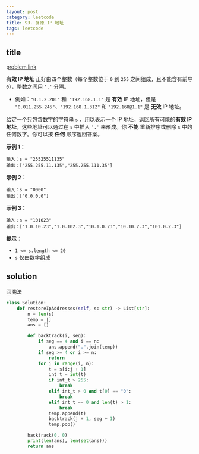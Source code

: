 ```yaml
---
layout: post
category: leetcode
title: 93. 复原 IP 地址
tags: leetcode
---
```


## title
[problem link](https://leetcode.cn/problems/restore-ip-addresses/description/)

**有效 IP 地址** 正好由四个整数（每个整数位于 `0` 到 `255` 之间组成，且不能含有前导 `0`），整数之间用 `'.'` 分隔。

- 例如：`"0.1.2.201"` 和` "192.168.1.1"` 是 **有效** IP 地址，但是 `"0.011.255.245"`、`"192.168.1.312"` 和 `"192.168@1.1"` 是 **无效** IP 地址。

给定一个只包含数字的字符串 `s` ，用以表示一个 IP 地址，返回所有可能的**有效 IP 地址**，这些地址可以通过在 `s` 中插入 `'.'` 来形成。你 **不能** 重新排序或删除 `s` 中的任何数字。你可以按 **任何** 顺序返回答案。

 

**示例 1：**

```
输入：s = "25525511135"
输出：["255.255.11.135","255.255.111.35"]
```

**示例 2：**

```
输入：s = "0000"
输出：["0.0.0.0"]
```

**示例 3：**

```
输入：s = "101023"
输出：["1.0.10.23","1.0.102.3","10.1.0.23","10.10.2.3","101.0.2.3"]
```

 

**提示：**

- `1 <= s.length <= 20`
- `s` 仅由数字组成

## solution



回溯法

```python
class Solution:
    def restoreIpAddresses(self, s: str) -> List[str]:
        n = len(s)
        temp = []
        ans = []

        def backtrack(i, seg):
            if seg == 4 and i == n:
                ans.append(".".join(temp))
            if seg >= 4 or i >= n:
                return
            for j in range(i, n):
                t = s[i:j + 1]
                int_t = int(t)
                if int_t > 255:
                    break
                elif int_t > 0 and t[0] == "0":
                    break
                elif int_t == 0 and len(t) > 1:
                    break
                temp.append(t)
                backtrack(j + 1, seg + 1)
                temp.pop()

        backtrack(0, 0)
        print(len(ans), len(set(ans)))
        return ans
```

